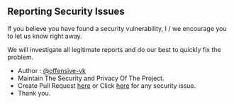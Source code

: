 ## Reporting Security Issues

If you believe you have found a security vulnerability, I / we encourage you to let us know right away.

We will investigate all legitimate reports and do our best to quickly fix the problem.

- Author : [@offensive-vk](https://github.com/offensive-vk/)
- Maintain The Security and Privacy Of The Project.
- Create Pull Request [here](https://github.com/offensive-vk/offensive-vk.github.io/pulls) or Click [here](https://github.com/offensive-vk/offensive-vk.github.io/issues) for any security issue.
- Thank you.
